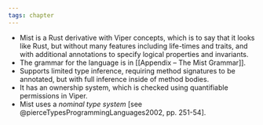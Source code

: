 ```yaml
---
tags: chapter
---
```


- Mist is a Rust derivative with Viper concepts, which is to say that it looks like Rust, but without many features including life-times and traits, and with additional annotations to specify logical properties and invariants.
- The grammar for the language is in [[Appendix – The Mist Grammar]].
- Supports limited type inference, requiring method signatures to be annotated, but with full inference inside of method bodies.
- It has an ownership system, which is checked using quantifiable permissions in Viper.
- Mist uses a _nominal type system_ [see @pierceTypesProgrammingLanguages2002, pp. 251-54].
